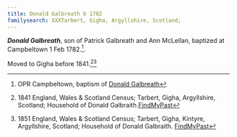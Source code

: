 ```yaml
---
title: Donald Galbreath b 1782
familysearch: XXXTarbert, Gigha, Argyllshire, Scotland; 
---
```

***Donald Galbreath***, son of Patrick Galbreath and Ann McLellan, baptized at Campbeltown 1 Feb 1782.[^birth].

Moved to Gigha before 1841.[^census1841][^census1851]

[^birth]: OPR Campbeltown, baptism of [Donald Galbreath](/sources/opr-campbeltown-births.md#1782-02-01-donald-galbreath)

[^census1841]: 1841 England, Wales & Scotland Census; Tarbert, Gigha, Argyllshire, Scotland; Household of Donald Galbraith.[FindMyPast](https://www.findmypast.com/transcript?id=GBC/1841/0016658454&expand=true)
[^census1851]: 1851 England, Wales & Scotland Census; Tarbert, Gigha, Kintyre, Argyllshire, Scotland; Household of Donald Galbraith. [FindMyPast](https://www.findmypast.com/transcript?id=GBC/1851/0019322031&expand=true)
